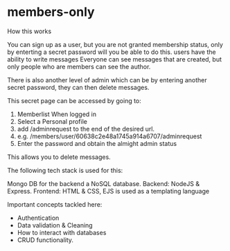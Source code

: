 # members-only

How this works

You can sign up as a user, but you are not granted membership status, only by enterting a secret password will you be able to do this.
users have the ability to write messages Everyone can see messages that are created, but only people who are members can see the author.

There is also another level of admin which can be by entering another secret password, they can then delete messages. 

This secret page can be accessed by going to:

1. Memberlist When logged in
2. Select a Personal profile
3. add /adminrequest to the end of the desired url.
4. e.g. /members/user/60638c2e48a1745a914a6707/adminrequest
5. Enter the password and obtain the almight admin status

This allows you to delete messages.


The following tech stack is used for this:

Mongo DB for the backend a NoSQL database.
Backend: NodeJS & Express.
Frontend: HTML & CSS, EJS is used as a templating language

Important concepts tackled here:
- Authentication
- Data validation & Cleaning
- How to interact with databases
- CRUD functionality.
